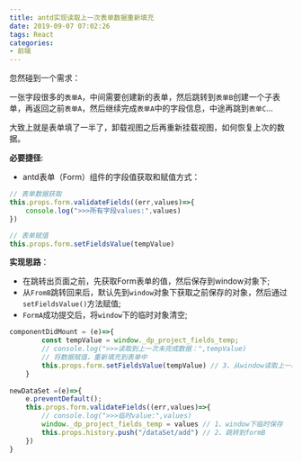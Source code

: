 ```yaml
---
title: antd实现读取上一次表单数据重新填充
date: 2019-09-07 07:02:26
tags: React
categories: 
- 前端
---
```


忽然碰到一个需求：

一张字段很多的`表单A`，中间需要创建新的表单，然后跳转到`表单B`创建一个子表单，再返回之前`表单A`，然后继续完成`表单A`中的字段信息，中途再跳到`表单C`...

大致上就是表单填了一半了，卸载视图之后再重新挂载视图，如何恢复上次的数据。
<!--more-->
**必要捷径**:

- antd表单（Form）组件的字段值获取和赋值方式：

```js
// 表单数据获取
this.props.form.validateFields((err,values)=>{
    console.log(">>>所有字段values:",values)
})

// 表单赋值
this.props.form.setFieldsValue(tempValue)
```

**实现思路**：

- 在跳转出页面之前，先获取Form表单的值，然后保存到window对象下;
- 从`FromB`跳转回来后，默认先到`window`对象下获取之前保存的对象，然后通过`setFieldsValue()`方法赋值;
- `FormA`成功提交后，将`window`下的临时对象清空;

```js
componentDidMount = (e)=>{
        const tempValue = window._dp_project_fields_temp;
        // console.log(">>>读取到上一次未完成数据：",tempValue)
        // 将数据赋值，重新填充到表单中
        this.props.form.setFieldsValue(tempValue) // 3、从window读取上一次填写的值
    }
    
newDataSet =(e)=>{
    e.preventDefault();
    this.props.form.validateFields((err,values)=>{
        // console.log(">>>临时value:",values)
        window._dp_project_fields_temp = values // 1、window下临时保存
        this.props.history.push("/dataSet/add") // 2、跳转到formB
    })
}
```